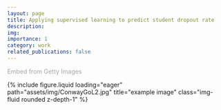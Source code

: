 ```yaml
---
layout: page
title: Applying supervised learning to predict student dropout rate
description: 
img: 
importance: 1
category: work
related_publications: false
---
```


<a id='pUhc1mKHSAx151IM_S0IwQ' class='gie-single' href='http://www.gettyimages.com/detail/1244292164' target='_blank' style='color:#a7a7a7;text-decoration:none;font-weight:normal !important;border:none;display:inline-block;'>Embed from Getty Images</a><script>window.gie=window.gie||function(c){(gie.q=gie.q||[]).push(c)};gie(function(){gie.widgets.load({id:'pUhc1mKHSAx151IM_S0IwQ',sig:'c1YnCL_jhYG7pqZ3nOOM2K4-L_v4-m9zP-72YNxO_AQ=',w:'594px',h:'396px',items:'1244292164',caption: true ,tld:'com',is360: false })});</script><script src='//embed-cdn.gettyimages.com/widgets.js' charset='utf-8' async></script>


<div class="row justify-content-sm-center">
  <div class="col-sm-8 mt-3 mt-md-0">
     {% include figure.liquid loading="eager" path="assets/img/ConwayGoL2.jpg" title="example image" class="img-fluid rounded z-depth-1" %}
  </div>      
</div>
